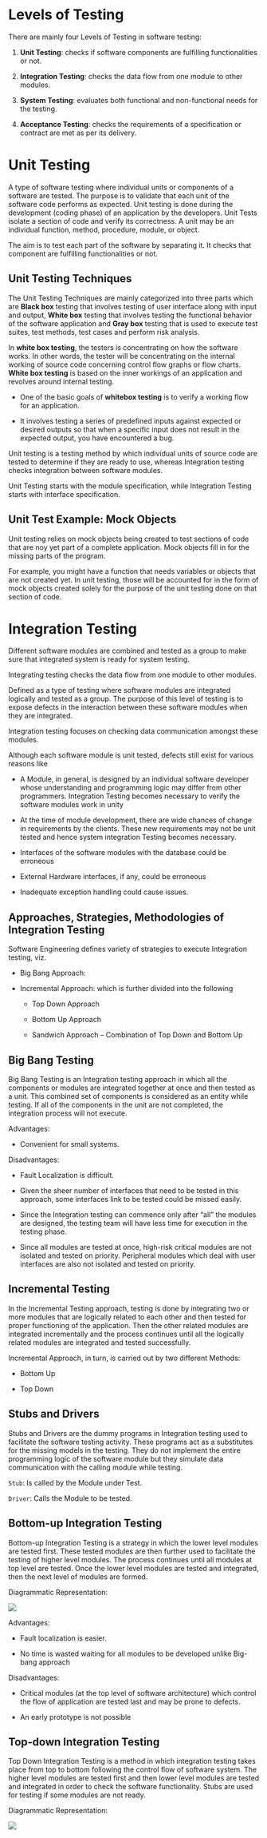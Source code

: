 # Levels of Testing

There are mainly four Levels of Testing in software testing:

1. **Unit Testing**: checks if software components are fulfilling functionalities or not.

2. **Integration Testing**: checks the data flow from one module to other modules.

3. **System Testing**: evaluates both functional and non-functional needs for the testing.

4. **Acceptance Testing**: checks the requirements of a specification or contract are met as per its delivery.

# Unit Testing

A type of software testing where individual units or components of a software are tested. The purpose is to validate that each unit of the software code performs as expected. Unit testing is done during the development (coding phase) of an application by the developers. Unit Tests isolate a section of code and verify its correctness. A unit may be an individual function, method, procedure, module, or object.

The aim is to test each part of the software by separating it. It checks that component are fulfilling functionalities or not.

## Unit Testing Techniques

The Unit Testing Techniques are mainly categorized into three parts which are **Black box** testing that involves testing of user interface along with input and output, **White box** testing that involves testing the functional behavior of the software application and **Gray box** testing that is used to execute test suites, test methods, test cases and perform risk analysis.

In **white box testing**, the testers is concentrating on how the software works. In other words, the tester will be concentrating on the internal working of source code concerning control flow graphs or flow charts. **White box testing** is based on the inner workings of an application and revolves around internal testing. 

* One of the basic goals of **whitebox testing** is to verify a working flow for an application.

* It involves testing a series of predefined inputs against expected or desired outputs so that when a specific input does not result in the expected output, you have encountered a bug.

Unit testing is a testing method by which individual units of source code are tested to determine if they are ready to use, whereas Integration testing checks integration between software modules.

Unit Testing starts with the module specification, while Integration Testing starts with interface specification.


## Unit Test Example: Mock Objects

Unit testing relies on mock objects being created to test sections of code that are noy yet part of a complete application. Mock objects fill in for the missing parts of the program.

For example, you might have a function that needs variables or objects that are not created yet. In unit testing, those will be accounted for in the form of mock objects created solely for the purpose of the unit testing done on that section of code.

# Integration Testing

Different software modules are combined and tested as a group to make sure that integrated system is ready for system testing.

Integrating testing checks the data flow from one module to other modules.

Defined as a type of testing where software modules are integrated logically and tested as a group. The purpose of this level of testing is to expose defects in the interaction between these software modules when they are integrated.

Integration testing focuses on checking data communication amongst these modules.

Although each software module is unit tested, defects still exist for various reasons like

* A Module, in general, is designed by an individual software developer whose understanding and programming logic may differ from other programmers. Integration Testing becomes necessary to verify the software modules work in unity

* At the time of module development, there are wide chances of change in requirements by the clients. These new requirements may not be unit tested and hence system integration Testing becomes necessary.

* Interfaces of the software modules with the database could be erroneous

* External Hardware interfaces, if any, could be erroneous

* Inadequate exception handling could cause issues.

## Approaches, Strategies, Methodologies of Integration Testing

Software Engineering defines variety of strategies to execute Integration testing, viz.

* Big Bang Approach:

* Incremental Approach: which is further divided into the following

    * Top Down Approach

    * Bottom Up Approach

    * Sandwich Approach – Combination of Top Down and Bottom Up

## Big Bang Testing

Big Bang Testing is an Integration testing approach in which all the components or modules are integrated together at once and then tested as a unit. This combined set of components is considered as an entity while testing. If all of the components in the unit are not completed, the integration process will not execute.

Advantages:

* Convenient for small systems.

Disadvantages:

* Fault Localization is difficult.

* Given the sheer number of interfaces that need to be tested in this approach, some interfaces link to be tested could be missed easily.

* Since the Integration testing can commence only after “all” the modules are designed, the testing team will have less time for execution in the testing phase.

* Since all modules are tested at once, high-risk critical modules are not isolated and tested on priority. Peripheral modules which deal with user interfaces are also not isolated and tested on priority.

## Incremental Testing

In the Incremental Testing approach, testing is done by integrating two or more modules that are logically related to each other and then tested for proper functioning of the application. Then the other related modules are integrated incrementally and the process continues until all the logically related modules are integrated and tested successfully.

Incremental Approach, in turn, is carried out by two different Methods:

* Bottom Up

* Top Down

## Stubs and Drivers

Stubs and Drivers are the dummy programs in Integration testing used to facilitate the software testing activity. These programs act as a substitutes for the missing models in the testing. They do not implement the entire programming logic of the software module but they simulate data communication with the calling module while testing.

`Stub`: Is called by the Module under Test.

`Driver`: Calls the Module to be tested.

## Bottom-up Integration Testing

Bottom-up Integration Testing is a strategy in which the lower level modules are tested first. These tested modules are then further used to facilitate the testing of higher level modules. The process continues until all modules at top level are tested. Once the lower level modules are tested and integrated, then the next level of modules are formed.

Diagrammatic Representation:

![](../images/bottom-up-integration-testing.png)


Advantages:

* Fault localization is easier.

* No time  is wasted waiting for all modules to be developed unlike Big-bang approach

Disadvantages:

* Critical modules (at the top level of software architecture) which control the flow of application are tested last and may be prone to defects.

* An early prototype is not possible

## Top-down Integration Testing

Top Down Integration Testing is a method in which integration testing takes place from top to bottom following the control flow of software system. The higher level modules are tested first and then lower level modules are tested and integrated in order to check the software functionality. Stubs are used for testing if some modules are not ready.

Diagrammatic Representation:

![](../images/top-down-integration-testing.png)